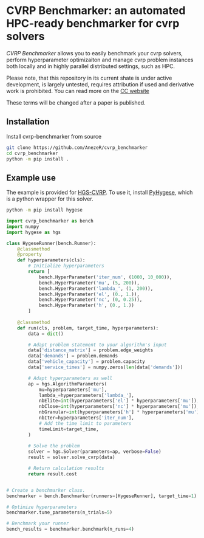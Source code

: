 # CVRP Benchmarker: an automated HPC-ready benchmarker for cvrp solvers

*CVRP Benchmarker* allows you to easily benchmark your cvrp solvers,
perform hyperparameter optimizaiton and manage cvrp problem instances 
both locally and in highly parallel distributed settings, such as HPC.

Please note, that this repository in its current shate is under active
development, is largely untested, requires attribution if used and
derivative work is prohibited. You can read more on the [CC website](https://creativecommons.org/licenses/by-nd/4.0)

These terms will be changed after a paper is published.

## Installation

Install cvrp-benchmarker from source
```bash
git clone https://github.com/AnezeR/cvrp_benchmarker
cd cvrp_benchmarker
python -m pip install .
```

## Example use

The example is provided for [HGS-CVRP](https://github.com/vidalt/HGS-CVRP).
To use it, install [PyHygese](https://github.com/chkwon/PyHygese),
which is a python wrapper for this solver.

```bash
python -m pip install hygese
```

```python
import cvrp_benchmarker as bench
import numpy
import hygese as hgs

class HygeseRunner(bench.Runner):
    @classmethod
    @property
    def hyperparameters(cls):
        # Initialize hyperparameters
        return [
            bench.HyperParameter('iter_num', (1000, 10_000)),
            bench.HyperParameter('mu', (5, 200)),
            bench.HyperParameter('lambda_', (1, 200)),
            bench.HyperParameter('el', (0., 1.)),
            bench.HyperParameter('nc', (0, 0.25)),
            bench.HyperParameter('h', (0., 1.))
        ]
    
    @classmethod
    def run(cls, problem, target_time, hyperparameters):
        data = dict()

        # Adapt problem statement to your algorithm's input
        data['distance_matrix'] = problem.edge_weights
        data['demands'] = problem.demands
        data['vehicle_capacity'] = problem.capacity
        data['service_times'] = numpy.zeros(len(data['demands']))

        # Adapt hyperparameters as well
        ap = hgs.AlgorithmParameters(
            mu=hyperparameters['mu'],
            lambda_=hyperparameters['lambda_'],
            nbElite=int(hyperparameters['el'] * hyperparameters['mu']),
            nbClose=int(hyperparameters['nc'] * hyperparameters['mu']),
            nbGranular=int(hyperparameters['h'] * hyperparameters['mu']),
            nbIter=hyperparameters['iter_num'],
            # Add the time limit to parameters
            timeLimit=target_time,
        )
        
        # Solve the problem
        solver = hgs.Solver(parameters=ap, verbose=False)
        result = solver.solve_cvrp(data)

        # Return calculation results
        return result.cost


# Create a benchmarker class.
benchmarker = bench.Benchmarker(runners=[HygeseRunner], target_time=1)

# Optimize hyperparameters
benchmarker.tune_parameters(n_trials=5)

# Benchmark your runner
bench_results = benchmarker.benchmark(n_runs=4)
```

